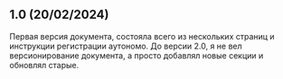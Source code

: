 ## 1.0 (20/02/2024)

Первая версия документа, состояла всего из нескольких страниц и инструкции
регистрации аутономо. До версии 2.0, я не вел версионирование
документа, а просто добавлял новые секции и обновлял старые.
